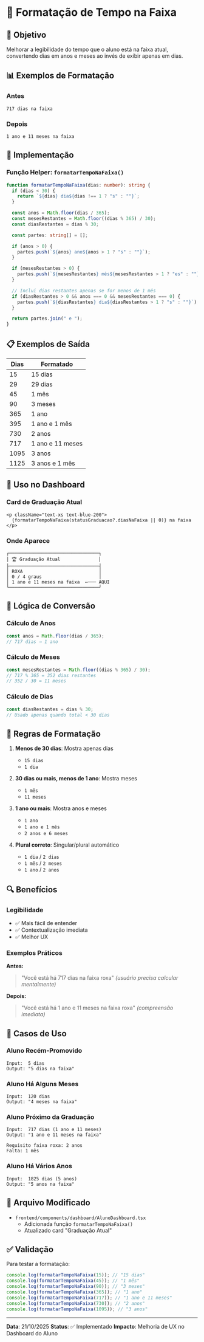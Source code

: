 # 📅 Formatação de Tempo na Faixa

## 🎯 Objetivo

Melhorar a legibilidade do tempo que o aluno está na faixa atual, convertendo dias em anos e meses ao invés de exibir apenas em dias.

## 📊 Exemplos de Formatação

### Antes

```
717 dias na faixa
```

### Depois

```
1 ano e 11 meses na faixa
```

## 🔧 Implementação

### Função Helper: `formatarTempoNaFaixa()`

```typescript
function formatarTempoNaFaixa(dias: number): string {
  if (dias < 30) {
    return `${dias} dia${dias !== 1 ? "s" : ""}`;
  }

  const anos = Math.floor(dias / 365);
  const mesesRestantes = Math.floor((dias % 365) / 30);
  const diasRestantes = dias % 30;

  const partes: string[] = [];

  if (anos > 0) {
    partes.push(`${anos} ano${anos > 1 ? "s" : ""}`);
  }

  if (mesesRestantes > 0) {
    partes.push(`${mesesRestantes} mês${mesesRestantes > 1 ? "es" : ""}`);
  }

  // Inclui dias restantes apenas se for menos de 1 mês
  if (diasRestantes > 0 && anos === 0 && mesesRestantes === 0) {
    partes.push(`${diasRestantes} dia${diasRestantes > 1 ? "s" : ""}`);
  }

  return partes.join(" e ");
}
```

## 📋 Exemplos de Saída

| Dias | Formatado        |
| ---- | ---------------- |
| 15   | 15 dias          |
| 29   | 29 dias          |
| 45   | 1 mês            |
| 90   | 3 meses          |
| 365  | 1 ano            |
| 395  | 1 ano e 1 mês    |
| 730  | 2 anos           |
| 717  | 1 ano e 11 meses |
| 1095 | 3 anos           |
| 1125 | 3 anos e 1 mês   |

## 🎨 Uso no Dashboard

### Card de Graduação Atual

```tsx
<p className="text-xs text-blue-200">
  {formatarTempoNaFaixa(statusGraduacao?.diasNaFaixa || 0)} na faixa
</p>
```

### Onde Aparece

```
┌─────────────────────────────────┐
│ 🏆 Graduação Atual              │
├─────────────────────────────────┤
│ ROXA                            │
│ 0 / 4 graus                     │
│ 1 ano e 11 meses na faixa  ←─── AQUI
└─────────────────────────────────┘
```

## 🧮 Lógica de Conversão

### Cálculo de Anos

```typescript
const anos = Math.floor(dias / 365);
// 717 dias → 1 ano
```

### Cálculo de Meses

```typescript
const mesesRestantes = Math.floor((dias % 365) / 30);
// 717 % 365 = 352 dias restantes
// 352 / 30 = 11 meses
```

### Cálculo de Dias

```typescript
const diasRestantes = dias % 30;
// Usado apenas quando total < 30 dias
```

## 📝 Regras de Formatação

1. **Menos de 30 dias**: Mostra apenas dias

   - `15 dias`
   - `1 dia`

2. **30 dias ou mais, menos de 1 ano**: Mostra meses

   - `1 mês`
   - `11 meses`

3. **1 ano ou mais**: Mostra anos e meses

   - `1 ano`
   - `1 ano e 1 mês`
   - `2 anos e 6 meses`

4. **Plural correto**: Singular/plural automático
   - `1 dia` / `2 dias`
   - `1 mês` / `2 meses`
   - `1 ano` / `2 anos`

## 🔍 Benefícios

### Legibilidade

- ✅ Mais fácil de entender
- ✅ Contextualização imediata
- ✅ Melhor UX

### Exemplos Práticos

**Antes:**

> "Você está há 717 dias na faixa roxa"
> _(usuário precisa calcular mentalmente)_

**Depois:**

> "Você está há 1 ano e 11 meses na faixa roxa"
> _(compreensão imediata)_

## 🎯 Casos de Uso

### Aluno Recém-Promovido

```
Input:  5 dias
Output: "5 dias na faixa"
```

### Aluno Há Alguns Meses

```
Input:  120 dias
Output: "4 meses na faixa"
```

### Aluno Próximo da Graduação

```
Input:  717 dias (1 ano e 11 meses)
Output: "1 ano e 11 meses na faixa"

Requisito faixa roxa: 2 anos
Falta: 1 mês
```

### Aluno Há Vários Anos

```
Input:  1825 dias (5 anos)
Output: "5 anos na faixa"
```

## 🚀 Arquivo Modificado

- `frontend/components/dashboard/AlunoDashboard.tsx`
  - Adicionada função `formatarTempoNaFaixa()`
  - Atualizado card "Graduação Atual"

## ✅ Validação

Para testar a formatação:

```typescript
console.log(formatarTempoNaFaixa(15)); // "15 dias"
console.log(formatarTempoNaFaixa(45)); // "1 mês"
console.log(formatarTempoNaFaixa(90)); // "3 meses"
console.log(formatarTempoNaFaixa(365)); // "1 ano"
console.log(formatarTempoNaFaixa(717)); // "1 ano e 11 meses"
console.log(formatarTempoNaFaixa(730)); // "2 anos"
console.log(formatarTempoNaFaixa(1095)); // "3 anos"
```

---

**Data**: 21/10/2025
**Status**: ✅ Implementado
**Impacto**: Melhoria de UX no Dashboard do Aluno
